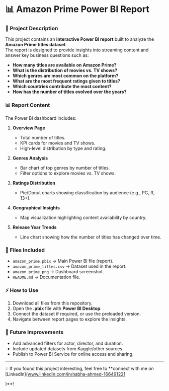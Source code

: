 # 📊 Amazon Prime Power BI Report

### 📌 Project Description
This project contains an **interactive Power BI report** built to analyze the **Amazon Prime titles dataset**.  
The report is designed to provide insights into streaming content and answer key business questions such as:

- **How many titles are available on Amazon Prime?**
- **What is the distribution of movies vs. TV shows?**
- **Which genres are most common on the platform?**
- **What are the most frequent ratings given to titles?**
- **Which countries contribute the most content?**
- **How has the number of titles evolved over the years?**

### 📊 Report Content
The Power BI dashboard includes:
1. **Overview Page**  
   - Total number of titles.  
   - KPI cards for movies and TV shows.  
   - High-level distribution by type and rating.  

2. **Genres Analysis**  
   - Bar chart of top genres by number of titles.  
   - Filter options to explore movies vs. TV shows.  

3. **Ratings Distribution**  
   - Pie/Donut charts showing classification by audience (e.g., PG, R, 13+).  

4. **Geographical Insights**  
   - Map visualization highlighting content availability by country.  

5. **Release Year Trends**  
   - Line chart showing how the number of titles has changed over time.  

### 📂 Files Included
- `amazon_prime.pbix` → Main Power BI file (report).  
- `amazon_prime_titles.csv` → Dataset used in the report.  
- `amazon prime.png` → Dashboard screenshot.  
- `README.md` → Documentation file.  

### ⚡ How to Use
1. Download all files from this repository.  
2. Open the **.pbix** file with **Power BI Desktop**.  
3. Connect the dataset if required, or use the preloaded version.  
4. Navigate between report pages to explore the insights.  

### 🚀 Future Improvements
- Add advanced filters for actor, director, and duration.  
- Include updated datasets from Kaggle/other sources.  
- Publish to Power BI Service for online access and sharing.  

---

💡 If you found this project interesting, feel free to **connect with me on [LinkedIn](www.linkedin.com/in/nabha-ahmed-166491221

)**!

